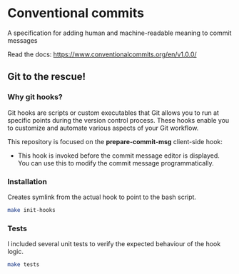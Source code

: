 # Conventional commits

A specification for adding human and machine-readable meaning to commit messages

Read the docs: https://www.conventionalcommits.org/en/v1.0.0/

## Git to the rescue!

### Why git hooks?

Git hooks are scripts or custom executables that Git allows you to run at specific points during the version control process. These hooks enable you to customize and automate various aspects of your Git workflow.

This repository is focused on the **prepare-commit-msg** client-side hook:
- This hook is invoked before the commit message editor is displayed. You can use this to modify the commit message programmatically.

### Installation

Creates symlink from the actual hook to point to the bash script.

```bash
make init-hooks
```

### Tests

I included several unit tests to verify the expected behaviour of the hook logic.

```bash
make tests
```

